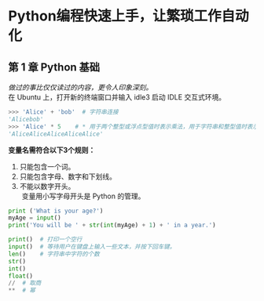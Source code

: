 # Python编程快速上手，让繁琐工作自动化
## 第 1 章 Python 基础

*做过的事比仅仅读过的内容，更令人印象深刻。*   
在 Ubuntu 上，打开新的终端窗口并输入 idle3 启动 IDLE 交互式环境。
```python
>>> 'Alice' + 'bob'  # 字符串连接
'Alicebob'
>>> 'Alice' * 5    # * 用于两个整型或浮点型值时表示乘法，用于字符串和整型值时表示“字符串复制”
'AliceAliceAliceAliceAlice'
```
**变量名需符合以下3个规则：**
1. 只能包含一个词。
2. 只能包含字母、数字和下划线。
3. 不能以数字开头。  
  变量用小写字母开头是 Python 的管理。
```python
print ('What is your age?')
myAge = input()
print('You will be ' + str(int(myAge) + 1) + ' in a year.')

print()  # 打印一个空行
input()  # 等待用户在键盘上输入一些文本，并按下回车键。
len()    # 字符串中字符的个数
str()
int()
float()
//  # 取商
**  # 幂

```


